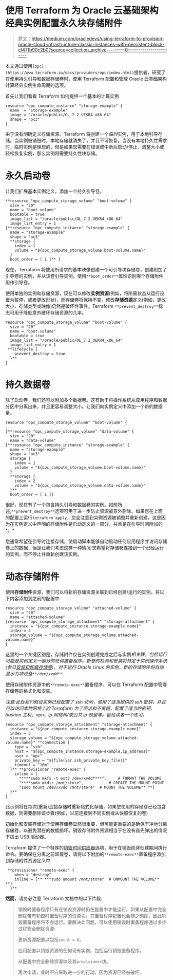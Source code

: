 # 使用 Terraform 为 Oracle 云基础架构经典实例配置永久块存储附件

> 原文：<https://medium.com/oracledevs/using-terraform-to-provision-oracle-cloud-infrastructure-classic-instances-with-persistent-block-ef47fb90c2b0?source=collection_archive---------0----------------------->

本文通过使用`[opc](https://www.terraform.io/docs/providers/opc/index.html)`提供者，研究了在使用持久引导和数据存储卷时，使用 Terraform 配置和管理 Oracle 云基础架构计算经典实例生命周期的选项。

首先让我们看看 Terraform 如何提供一个基本的计算实例

```
resource "opc_compute_instance" "storage-example" {
  name  = "storage-example"
  image = "/oracle/public/OL_7.2_UEKR4_x86_64"
  shape = "oc3"
}
```

由于没有明确定义存储资源，Terraform 将创建一个*临时*实例，用于本地引导存储。当实例被销毁时，本地存储就消失了，并且不可恢复。当没有本地持久性需求时，临时实例是理想的，但是如果您需要在错误或中断后启动/停止、调整大小或轻松恢复实例，那么实例将需要持久性块存储。

# 永久启动卷

让我们扩展基本实例定义，添加一个持久引导卷。

```
**resource "opc_compute_storage_volume" "boot-volume" {
  size = "20"
  name = "boot-volume"
  bootable = true
  image_list = "/oracle/public/OL_7.2_UEKR4_x86_64"
  image_list_entry = 1
}**resource "opc_compute_instance" "storage-example" {
  name = "storage-example"
  shape = "oc3"
  **storage {
    index = 1
    volume = "${opc_compute_storage_volume.boot-volume.name}"
  }
  boot_order = [ 1 ]** }
```

现在，Terraform 将使用所请求的基本映像创建一个可引导块存储卷，创建附加了引导卷的实例，并从该卷引导实例。使用`**boot_order**`属性识别哪个存储附件用作引导卷。

使用单独的实例和存储资源，现在可以修改**实例资源**(例如，将所需状态从运行设置为暂停，或者更改形状)，而存储卷将保持不变。修改**存储资源**定义(例如，更改大小、存储类型或映像)仍然是破坏性事件。Terraform `**prevent_destroy**`标志可用于降低意外破坏存储资源的几率。

```
resource "opc_compute_storage_volume" "boot-volume" {
  size = "20"
  name = "boot-volume"
  bootable = true
  image_list = "/oracle/public/OL_7.2_UEKR4_x86_64"
  image_list_entry = 1
 **lifecycle {
    prevent_destroy = true
  }**
}
```

# 持久数据卷

除了启动卷，我们还可以附加多个数据卷。这有助于将操作系统从应用程序和数据分区中分离出来，并且更容易调整大小。让我们向实例定义中添加一个新的数据量。

```
resource "opc_compute_storage_volume" "boot-volume" {
...
}**resource "opc_compute_storage_volume" "data-volume" {
  size = "20"
  name = "data-volume"
}**resource "opc_compute_instance" "storage-example" {
  name = "storage-example"
  shape = "oc3"
  storage {
    index = 1
    volume = "${opc_compute_storage_volume.boot-volume.name}"
  }
  **storage {
    index = 2
    volume = "${opc_compute_storage_volume.data-volume.name}"
  }**
  boot_order = [ 1 ]}
```

很好，现在有了一个包含持久引导和数据卷的实例。如前所述,`**prevent_destroy**`选项可用于进一步防止资源被意外删除。如果您在上面的配置上运行`terraform apply`，您会注意到实例资源被销毁并重新创建，这是因为在实例定义中声明的存储附件是启动定义的一部分，并且是在引导时间附加的*。*

您通常希望在引导时连接存储，使启动脚本能够自动启动任何应用程序并访问存储卷上的数据，但是让我们考虑这样一种情况:您希望将存储卷连接到一个已经运行的实例，而不停止并重新创建该实例。

# 动态存储附件

使用**存储附件**资源，我们可以将新的存储资源关联到已经创建/运行的实例。将以下内容添加到之前的配置中

```
resource "opc_compute_storage_volume" "attached-volume" {
  size = "20"
  name = "attached-volume"
}resource "opc_compute_storage_attachment" "storage-attachment" {
  instance = "${opc_compute_instance.storage-example.name}"
  index = 3
  storage_volume = "${opc_compute_storage_volume.attached-volume.name}"
}
```

这里的一个关键区别是，存储附件仅在实例创建完成之后与实例*相关联，包括运行可能是实例定义一部分的任何置备程序。新卷的检测和安装将特定于实例操作系统(参见[安装和卸载存储卷](https://docs.oracle.com/en/cloud/iaas/compute-iaas-cloud/stcsg/mounting-and-unmounting-storage-volume.html))。对于运行 Oracle Linux 的实例，新的存储附件将自动显示为块设备`**/dev/xvdd**`*

使用存储附件资源中的`**remote-exec**`置备程序，可以在 Terraform 配置中管理存储卷的格式化和安装。

*注意:此处我们假设实例已经配置了 ssh 访问，使用了适当提供的 ssh 密钥，并且可以访问本地网络上的 Terraform 为了简洁和不离题，配置了适当的密钥、bastion 主机、vpn、ip 网络和/或公共 ip 预留等。留给读者一个练习。*

```
resource "opc_compute_storage_attachment" "storage-attachment" {
  instance = "${opc_compute_instance.storage-example.name}"
  index = 3
  storage_volume = "${opc_compute_storage_volume.attached-volume.name}" **connection {
    type = "ssh"
    host = "${opc_compute_instance.storage-example.ip_address}"
    user = "opc"
    private_key = "${file(var.ssh_private_key_file)}"
    timeout = "10m"
  }** **provisioner "remote-exec" {
    inline = [
      "****sudo mkfs -t ext3 /dev/xvdd****",     # FORMAT THE VOLUME
      "****sudo mkdir /mnt/store",           # CREATE THE MOUNT POINT
      "sudo mount /dev/xvdd /mnt/store"  # MOUNT THE VOLUME** **]
  }**
}
```

此示例将在每次(重新)连接存储时重新格式化存储，如果您使用的存储卷已经包含数据，则需要删除该步骤(例如，以前连接到不同实例或从快照恢复的卷)

初始化和安装存储对于使用存储卷显然很重要，但可能更重要的是确保干净地分离存储卷，以避免潜在的数据损坏。销毁存储附件资源相当于在没有首先弹出的情况下拔出 USB 驱动器。

Terraform 提供了一个特殊的[销毁时间供应器](https://www.terraform.io/docs/provisioners/index.html#destroy-time-provisioners)选项，用于在销毁而非创建期间执行命令。要确保在分离之前卸载卷，请将以下附加的`**remote-exec**`置备程序添加到存储附件资源定义中

```
 **provisioner "remote-exec" {
    when = "destroy"
    inline = [** **"sudo umount /mnt/store"  # UNMOUNT THE VOLUME** **]
  }**
```

**然而**，请务必注意 Terraform 文档中的以下片段:

> 销毁时置备程序只有在销毁资源时仍在配置中才能运行。如果从配置中完全删除带有销毁时置备程序的资源块，其置备程序配置也会随之删除，因此销毁置备程序将不会运行。要解决此问题，可以使用销毁时置备程序通过多步过程安全删除资源:
> 
> 更新资源配置以包括`count = 0`。
> 
> 应用配置以销毁资源的任何现有实例，包括运行销毁置备程序。
> 
> 从配置中完全删除资源块及其`provisioner`块。
> 
> 再次申请，此时不应采取进一步的行动，因为资源已经被破坏。